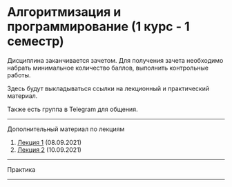 # Алгоритмизация и программирование (1 курс - 1 семестр)

Дисциплина заканчивается зачетом. Для получения зачета необходимо набрать минимальное количество баллов, выполнить контрольные работы.

Здесь будут выкладываться ссылки на лекционный и практический материал.

Также есть группа в Telegram для общения.

------

Дополнительный материал по лекциям

1. [Лекция 1](./lessons/1_lesson.md) (08.09.2021)
2. [Лекция 2](./lessons/2_lesson.md) (10.09.2021)

------

Практика



------

